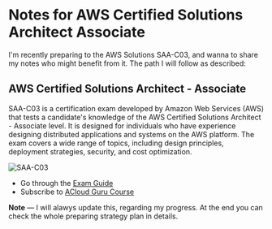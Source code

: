 # Notes for AWS Certified Solutions Architect Associate

I'm recently preparing to the AWS Solutions SAA-C03, and wanna to share my notes who might benefit from it. The path I will follow as described:

## AWS Certified Solutions Architect - Associate

SAA-C03 is a certification exam developed by Amazon Web Services (AWS) that tests a candidate's knowledge of the AWS Certified Solutions Architect - Associate level. It is designed for individuals who have experience designing distributed applications and systems on the AWS platform. The exam covers a wide range of topics, including design principles, deployment strategies, security, and cost optimization.

![SAA-C03](https://media.whizlabs.com/website/aws-certified-solutions-architect-associate-certification-exam-saa-c03.webp)


- Go through the [Exam Guide](https://d1.awsstatic.com/training-and-certification/docs-sa-assoc/AWS-Certified-Solutions-Architect-Associate_Exam-Guide.pdf)
- Subscribe to [ACloud Guru Course](https://learn.acloud.guru/course/certified-solutions-architect-associate/overview)


__Note__ — I will alawys update this, regarding my progress. At the end you can check the whole preparing strategy plan in details.
